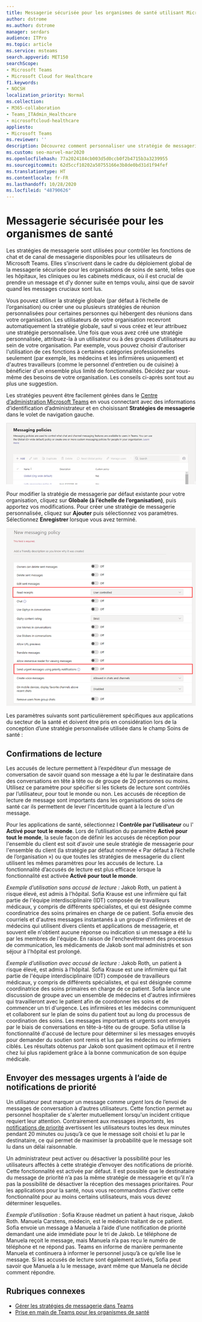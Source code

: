 ```yaml
---
title: Messagerie sécurisée pour les organismes de santé utilisant Microsoft Teams
author: dstrome
ms.author: dstrome
manager: serdars
audience: ITPro
ms.topic: article
ms.service: msteams
search.appverid: MET150
searchScope:
- Microsoft Teams
- Microsoft Cloud for Healthcare
f1.keywords:
- NOCSH
localization_priority: Normal
ms.collection:
- M365-collaboration
- Teams_ITAdmin_Healthcare
- microsoftcloud-healthcare
appliesto:
- Microsoft Teams
ms.reviewer: ''
description: Découvrez comment personnaliser une stratégie de messagerie sécurisée pour Microsoft Teams qui peut inclure des accusés de lecture et des notifications de priorité.
ms.custom: seo-marvel-mar2020
ms.openlocfilehash: 77a2024184cb003d5d0ccb0f2b4715b3a3239955
ms.sourcegitcommit: 62d5ccf10202a50755166e3b8de0bd31d1f94fef
ms.translationtype: HT
ms.contentlocale: fr-FR
ms.lasthandoff: 10/28/2020
ms.locfileid: "48790626"
---
```

# <a name="secure-messaging-for-healthcare-organizations"></a>Messagerie sécurisée pour les organismes de santé

Les stratégies de messagerie sont utilisées pour contrôler les fonctions de chat et de canal de messagerie disponibles pour les utilisateurs de Microsoft Teams. Elles s'inscrivent dans le cadre du déploiement global de la messagerie sécurisée pour les organisations de soins de santé, telles que les hôpitaux, les cliniques ou les cabinets médicaux, où il est crucial de prendre un message et d'y donner suite en temps voulu, ainsi que de savoir quand les messages cruciaux sont lus.

Vous pouvez utiliser la stratégie globale (par défaut à l’échelle de l’organisation) ou créer une ou plusieurs stratégies de réunion personnalisées pour certaines personnes qui hébergent des réunions dans votre organisation. Les utilisateurs de votre organisation recevront automatiquement la stratégie globale, sauf si vous créez et leur attribuez une stratégie personnalisée. Une fois que vous avez créé une stratégie personnalisée, attribuez-la à un utilisateur ou à des groupes d’utilisateurs au sein de votre organisation. Par exemple, vous pouvez choisir d'autoriser l'utilisation de ces fonctions à certaines catégories professionnelles seulement (par exemple, les médecins et les infirmières uniquement) et d'autres travailleurs (comme le personnel d'entretien ou de cuisine) à bénéficier d'un ensemble plus limité de fonctionnalités. Décidez par vous-même des besoins de votre organisation. Les conseils ci-après sont tout au plus une suggestion.

Les stratégies peuvent être facilement gérées dans le [Centre d’administration Microsoft Teams](https://admin.teams.microsoft.com) en vous connectant avec des informations d’identification d’administrateur et en choisissant **Stratégies de messagerie** dans le volet de navigation gauche.

 ![Capture d’écran de la page Stratégies de messagerie](../../media/hc-messaging-policy-admin-center.png)

Pour modifier la stratégie de messagerie par défaut existante pour votre organisation, cliquez sur **Globale (à l’échelle de l’organisation)**, puis apportez vos modifications. Pour créer une stratégie de messagerie personnalisée, cliquez sur **Ajouter** puis sélectionnez vos paramètres. Sélectionnez **Enregistrer** lorsque vous avez terminé.

![Capture d’écran des paramètres de stratégie de messagerie](../../media/hc-messaging-policy.png)

Les paramètres suivants sont particulièrement spécifiques aux applications du secteur de la santé et doivent être pris en considération lors de la conception d’une stratégie personnalisée utilisée dans le champ Soins de santé :

## <a name="read-receipts"></a>Confirmations de lecture

Les accusés de lecture permettent à l’expéditeur d’un message de conversation de savoir quand son message a été lu par le destinataire dans des conversations en tête à tête ou de groupe de 20 personnes ou moins. Utilisez ce paramètre pour spécifier si les tickets de lecture sont contrôlés par l’utilisateur, pour tout le monde ou non. Les accusés de réception de lecture de message sont importants dans les organisations de soins de santé car ils permettent de lever l'incertitude quant à la lecture d'un message.

Pour les applications de santé, sélectionnez l **Contrôle par l’utilisateur** ou l' **Activé pour tout le monde**. Lors de l’utilisation du paramètre **Activé pour tout le monde**, la seule façon de définir les accusés de réception pour l'ensemble du client est soit d'avoir une seule stratégie de messagerie pour l'ensemble du client (la stratégie par défaut nommée « Par défaut à l’échelle de l’organisation ») ou que toutes les stratégies de messagerie du client utilisent les mêmes paramètres pour les accusés de lecture. La fonctionnalité d’accusés de lecture est plus efficace lorsque la fonctionnalité est activée **Activé pour tout le monde**.

*Exemple d’utilisation sans accusé de lecture :* Jakob Roth, un patient à risque élevé, est admis à l’hôpital.  Sofia Krause est une infirmière qui fait partie de l'équipe interdisciplinaire (IDT) composée de travailleurs médicaux, y compris de différents spécialistes, et qui est désignée comme coordinatrice des soins primaires en charge de ce patient.  Sofia envoie des courriels et d'autres messages instantanés à un groupe d'infirmières et de médecins qui utilisent divers clients et applications de messagerie, et souvent elle n'obtient aucune réponse ou indication si un message a été lu par les membres de l'équipe. En raison de l'enchevêtrement des processus de communication, les médicaments de Jakob sont mal administrés et son séjour à l'hôpital est prolongé.

*Exemple d’utilisation avec accusé de lecture :* Jakob Roth, un patient à risque élevé, est admis à l’hôpital.  Sofia Krause est une infirmière qui fait partie de l'équipe interdisciplinaire (IDT) composée de travailleurs médicaux, y compris de différents spécialistes, et qui est désignée comme coordinatrice des soins primaires en charge de ce patient.  Sofia lance une discussion de groupe avec un ensemble de médecins et d'autres infirmières qui travailleront avec le patient afin de coordonner les soins et de commencer un tri d'urgence.  Les infirmières et les médecins communiquent et collaborent sur le plan de soins du patient tout au long du processus de coordination des soins.  Les messages importants et urgents sont envoyés par le biais de conversations en tête-à-tête ou de groupe. Sofia utilise la fonctionnalité d'accusé de lecture pour déterminer si les messages envoyés pour demander du soutien sont remis et lus par les médecins ou infirmiers ciblés. Les résultats obtenus par Jakob sont quasiment optimaux et il rentre chez lui plus rapidement grâce à la bonne communication de son équipe médicale.

## <a name="send-urgent-messages-using-priority-notifications"></a>Envoyer des messages urgents à l’aide de notifications de priorité

Un utilisateur peut marquer un message comme *urgent* lors de l’envoi de messages de conversation à d’autres utilisateurs. Cette fonction permet au personnel hospitalier de s'alerter mutuellement lorsqu'un incident critique requiert leur attention. Contrairement aux messages *importants*, les [notifications de priorité](https://support.microsoft.com/article/mark-a-message-as-important-or-urgent-in-teams-ea99d5b6-1317-4550-8d75-86ff14cd4462) avertissent les utilisateurs toutes les deux minutes pendant 20 minutes ou jusqu’à ce que le message soit choisi et lu par le destinataire, ce qui permet de maximiser la probabilité que le message soit lu dans un délai raisonnable.

Un administrateur peut activer ou désactiver la possibilité pour les utilisateurs affectés à cette stratégie d’envoyer des notifications de priorité. Cette fonctionnalité est activée par défaut. Il est possible que le destinataire du message de priorité n’a pas la même stratégie de messagerie et qu’il n’a pas la possibilité de désactiver la réception des messages prioritaires. Pour les applications pour la santé, nous vous recommandons d’activer cette fonctionnalité pour au moins certains utilisateurs, mais vous devez déterminer lesquelles.

*Exemple d’utilisation :* Sofia Krause réadmet un patient à haut risque, Jakob Roth. Manuela Carstens, médecin, est le médecin traitant de ce patient.  Sofia envoie un message à Manuela à l’aide d’une notification de priorité demandant une aide immédiate pour le tri de Jakob.  Le téléphone de Manuela reçoit le message, mais Manuela n’a pas reçu le numéro de téléphone et ne répond pas. Teams en informe de manière permanente Manuela et continuera à informer le personnel jusqu’à ce qu’elle lise le message. Si les accusés de lecture sont également activés, Sofia peut savoir que Manuela a lu le message, avant même que Manuela ne décide comment répondre.

## <a name="related-topics"></a>Rubriques connexes

- [Gérer les stratégies de messagerie dans Teams](../../messaging-policies-in-teams.md)
- [Prise en main de Teams pour les organismes de santé](teams-in-hc.md)
